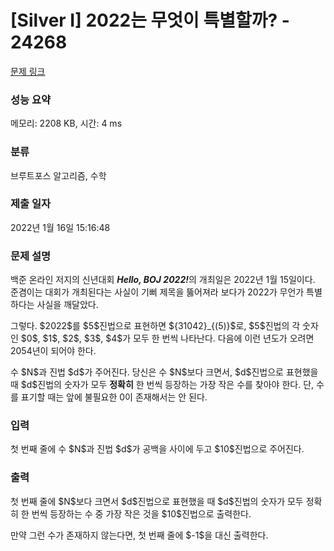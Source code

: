 # [Silver I] 2022는 무엇이 특별할까? - 24268 

[문제 링크](https://www.acmicpc.net/problem/24268) 

### 성능 요약

메모리: 2208 KB, 시간: 4 ms

### 분류

브루트포스 알고리즘, 수학

### 제출 일자

2022년 1월 16일 15:16:48

### 문제 설명

<p>백준 온라인 저지의 신년대회 <strong><em>Hello, BOJ 2022!</em></strong>의 개최일은 2022년 1월 15일이다. 준겸이는 대회가 개최된다는 사실이 기뻐 제목을 뚫어져라 보다가 2022가 무언가 특별하다는 사실을 깨달았다.</p>

<p>그렇다. $2022$를 $5$진법으로 표현하면 ${31042}_{(5)}$로, $5$진법의 각 숫자인 $0$, $1$, $2$, $3$, $4$가 모두 한 번씩 나타난다. 다음에 이런 년도가 오려면 2054년이 되어야 한다.</p>

<p>수 $N$과 진법 $d$가 주어진다. 당신은 수 $N$보다 크면서, $d$진법으로 표현했을 때 $d$진법의 숫자가 모두 <strong>정확히</strong> 한 번씩 등장하는 가장 작은 수를 찾아야 한다. 단, 수를 표기할 때는 앞에 불필요한 0이 존재해서는 안 된다.</p>

### 입력 

 <p>첫 번째 줄에 수 $N$과 진법 $d$가 공백을 사이에 두고 $10$진법으로 주어진다.</p>

### 출력 

 <p>첫 번째 줄에 $N$보다 크면서 $d$진법으로 표현했을 때 $d$진법의 숫자가 모두 정확히 한 번씩 등장하는 수 중 가장 작은 것을 $10$진법으로 출력한다.</p>

<p>만약 그런 수가 존재하지 않는다면, 첫 번째 줄에 $-1$을 대신 출력한다.</p>

